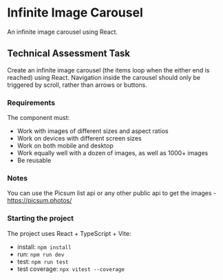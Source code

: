 # Infinite Image Carousel

An infinite image carousel using React.

## Technical Assessment Task

Create an infinite image carousel (the items loop when the either end is reached) using React. Navigation inside the carousel should only be triggered by scroll, rather than arrows or buttons.

### Requirements

The component must:
- Work with images of different sizes and aspect ratios
- Work on devices with different screen sizes
- Work on both mobile and desktop
- Work equally well with a dozen of images, as well as 1000+ images
- Be reusable

### Notes

You can use the Picsum list api or any other public api to get the images -
https://picsum.photos/

### Starting the project

The project uses React + TypeScript + Vite:
- install: `npm install`
- run: `npm run dev`
- test: `npm run test`
- test coverage: `npx vitest --coverage`

